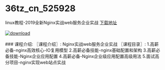 # 36tz_cn_525928
linux教程-2019全新Nginx实战web服务企业实战
[下载地址](http://www.36tz.cn/article/525928 "下载地址")
<br/></br>[![download](http://36tz.cn/muke_img/2019_07_1-92-300x149.png "下载地址")](http://www.36tz.cn/article/525928 "下载地址")
<br/></br>### 课程介绍:
〖课程介绍〗:
Nginx实战web服务企业实战
〖课程目录〗:
1.高薪必备-nginx高效核心-IO复用模型
2.高薪必备技能-nginx基础配置和架构
3.高薪必备技能-Nginx企业应用配置
4.高薪必备-Nginx企业级应用配置高级用法
5.面试高分项目-nginx实现web站点实战


